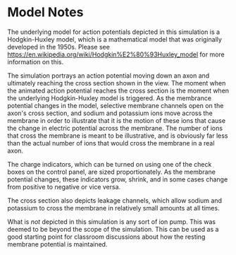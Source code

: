 Model Notes
===========

The underlying model for action potentials depicted in this simulation is a Hodgkin-Huxley model, which is a
mathematical model that was originally developed in the 1950s.  Please see
https://en.wikipedia.org/wiki/Hodgkin%E2%80%93Huxley_model for more information on this.

The simulation portrays an action potential moving down an axon and ultimately reaching the cross section shown in
the view.  The moment when the animated action potential reaches the cross section is the moment when the underlying
Hodgkin-Huxley model is triggered.  As the membrance potential changes in the model, selective membrane channels open on
the axon's cross section, and sodium and potassium ions move across the membrane in order to illustrate that it is the
motion of these ions that cause the change in electric potential across the membrane.  The number of ions that cross the
membrane is meant to be illustrative, and is obviously far less than the actual number of ions that would cross the
membrane in a real axon.

The charge indicators, which can be turned on using one of the check boxes on the control panel, are sized
proportionately.  As the membrane potential changes, these indicators grow, shrink, and in some cases change from
positive to negative or vice versa.

The cross section also depicts leakage channels, which allow sodium and potassium to cross the membrane in relatively
small amounts at all times.

What is *not* depicted in this simulation is any sort of ion pump.  This was deemed to be beyond the scope of the
simulation. This can be used as a good starting point for classroom discussions about how the resting membrane potential
is maintained.
